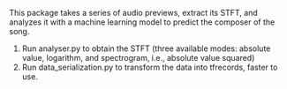 This package takes a series of audio previews, extract its STFT, and analyzes it with a machine learning model to
predict the composer of the song.

1. Run analyser.py to obtain the STFT (three available modes: absolute value, logarithm, and spectrogram, i.e., absolute value squared)
2. Run data_serialization.py to transform the data into tfrecords, faster to use.
